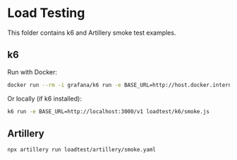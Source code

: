 # Load Testing

This folder contains k6 and Artillery smoke test examples.

## k6

Run with Docker:

```bash
docker run --rm -i grafana/k6 run -e BASE_URL=http://host.docker.internal:3000/v1 - < loadtest/k6/smoke.js
```

Or locally (if k6 installed):

```bash
k6 run -e BASE_URL=http://localhost:3000/v1 loadtest/k6/smoke.js
```

## Artillery

```bash
npx artillery run loadtest/artillery/smoke.yaml
```
